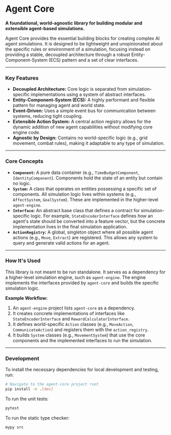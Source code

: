 # Agent Core

**A foundational, world-agnostic library for building modular and extensible agent-based simulations.**

Agent Core provides the essential building blocks for creating complex AI agent simulations. It is designed to be lightweight and unopinionated about the specific rules or environment of a simulation, focusing instead on providing a stable, decoupled architecture through a robust Entity-Component-System (ECS) pattern and a set of clear interfaces.

---

### Key Features

- **Decoupled Architecture:** Core logic is separated from simulation-specific implementations using a system of abstract interfaces.
- **Entity-Component-System (ECS):** A highly performant and flexible pattern for managing agent and world state.
- **Event-Driven:** Uses a simple event bus for communication between systems, reducing tight coupling.
- **Extensible Action System:** A central action registry allows for the dynamic addition of new agent capabilities without modifying core engine code.
- **Agnostic by Design:** Contains no world-specific logic (e.g., grid movement, combat rules), making it adaptable to any type of simulation.

---

### Core Concepts

- **`Component`:** A pure data container (e.g., `TimeBudgetComponent`, `IdentityComponent`). Components hold the state of an entity but contain no logic.
- **`System`:** A class that operates on entities possessing a specific set of components. All simulation logic lives within systems (e.g., `AffectSystem`, `GoalSystem`). These are implemented in the higher-level `agent-engine`.
- **`Interface`:** An abstract base class that defines a contract for simulation-specific logic. For example, `StateEncoderInterface` defines *how* an agent's state should be converted into a feature vector, but the concrete implementation lives in the final simulation application.
- **`ActionRegistry`:** A global, singleton object where all possible agent actions (e.g., `Move`, `Extract`) are registered. This allows any system to query and generate valid actions for an agent.

---

### How It's Used

This library is not meant to be run standalone. It serves as a dependency for a higher-level simulation engine, such as `agent-engine`. The engine implements the interfaces provided by `agent-core` and builds the specific simulation logic.

**Example Workflow:**

1.  An `agent-engine` project lists `agent-core` as a dependency.
2.  It creates concrete implementations of interfaces like `StateEncoderInterface` and `RewardCalculatorInterface`.
3.  It defines world-specific `Action` classes (e.g., `MoveAction`, `CommunicateAction`) and registers them with the `action_registry`.
4.  It builds `System` classes (e.g., `MovementSystem`) that use the core components and the implemented interfaces to run the simulation.

---

### Development

To install the necessary dependencies for local development and testing, run:

```bash
# Navigate to the agent-core project root
pip install -e .[dev]
```

To run the unit tests:

```bash
pytest
```

To run the static type checker:

```bash
mypy src
```
